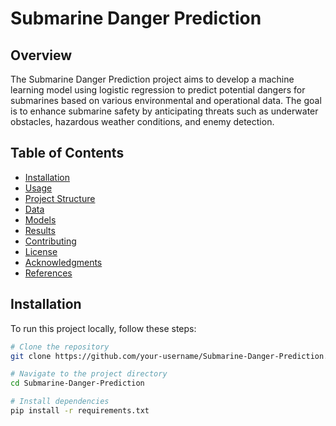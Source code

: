 # Submarine Danger Prediction

## Overview
The Submarine Danger Prediction project aims to develop a machine learning model using logistic regression to predict potential dangers for submarines based on various environmental and operational data. The goal is to enhance submarine safety by anticipating threats such as underwater obstacles, hazardous weather conditions, and enemy detection.

## Table of Contents
- [Installation](#installation)
- [Usage](#usage)
- [Project Structure](#project-structure)
- [Data](#data)
- [Models](#models)
- [Results](#results)
- [Contributing](#contributing)
- [License](#license)
- [Acknowledgments](#acknowledgments)
- [References](#references)

## Installation
To run this project locally, follow these steps:

```bash
# Clone the repository
git clone https://github.com/your-username/Submarine-Danger-Prediction.git

# Navigate to the project directory
cd Submarine-Danger-Prediction

# Install dependencies
pip install -r requirements.txt

